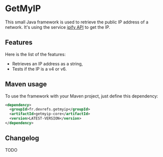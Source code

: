 # GetMyIP

This small Java framework is used to retrieve the public IP address of a network.
It's using the service [ipify API](https://www.ipify.org/) to get the IP.

## Features

Here is the list of the features:

- Retrieves an IP address as a string,
- Tests if the IP is a v4 or v6.

## Maven usage

To use the framework with your Maven project, just define this dependency:

```xml
<dependency>
  <groupId>fr.devrefs.getmyip</groupId>
  <artifactId>getmyip-core</artifactId>
  <version>LATEST-VERSION</version>
</dependency>
```

## Changelog

TODO
